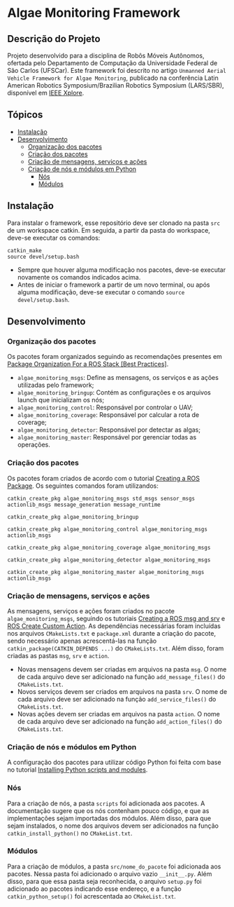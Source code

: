 # Algae Monitoring Framework

## Descrição do Projeto
Projeto desenvolvido para a disciplina de Robôs Móveis Autônomos, ofertada pelo Departamento de Computação da Universidade Federal de São Carlos (UFSCar). Este framework foi descrito no artigo `Unmanned Aerial Vehicle Framework for Algae Monitoring`, publicado na conferência Latin American Robotics Symposium/Brazilian Robotics Symposium (LARS/SBR), disponível em [IEEE Xplore](https://ieeexplore.ieee.org/document/9605379).

## Tópicos
- [Instalação](#instalação)
- [Desenvolvimento](#desenvolvimento)
	- [Organização dos pacotes](#organização-dos-pacotes)
	- [Criação dos pacotes](#criação-dos-pacotes)
	- [Criação de mensagens, serviços e ações](#criação-de-mensagens-serviços-e-ações)
	- [Criação de nós e módulos em Python](#criação-de-nós-e-módulos-em-python)
		- [Nós](#nós)
		- [Módulos](#módulos)

## Instalação
Para instalar o framework, esse repositório deve ser clonado na pasta `src` de um workspace catkin. Em seguida, a partir da pasta do workspace, deve-se executar os comandos:

    catkin_make
    source devel/setup.bash

- Sempre que houver alguma modificação nos pacotes, deve-se executar novamente os comandos indicados acima.
- Antes de iniciar o framework a partir de um novo terminal, ou após alguma modificação, deve-se executar o comando `source devel/setup.bash`.

## Desenvolvimento

### Organização dos pacotes
Os pacotes foram organizados seguindo as recomendações presentes em [Package Organization For a ROS Stack [Best Practices]](https://roboticsbackend.com/package-organization-for-a-ros-stack-best-practices/).
- `algae_monitoring_msgs`: Define as mensagens, os serviços e as ações utilizadas pelo framework;
- `algae_monitoring_bringup`: Contém as configurações e os arquivos launch que inicializam os nós;
- `algae_monitoring_control`: Responsável por controlar o UAV;
- `algae_monitoring_coverage`: Responsável por calcular a rota de coverage;
- `algae_monitoring_detector`: Responsável por detectar as algas;
- `algae_monitoring_master`: Responsável por gerenciar todas as operações.

### Criação dos pacotes
Os pacotes foram criados de acordo com o tutorial [Creating a ROS Package](http://wiki.ros.org/ROS/Tutorials/CreatingPackage). Os seguintes comandos foram utilizandos:

	catkin_create_pkg algae_monitoring_msgs std_msgs sensor_msgs actionlib_msgs message_generation message_runtime
	
	catkin_create_pkg algae_monitoring_bringup
	
	catkin_create_pkg algae_monitoring_control algae_monitoring_msgs actionlib_msgs

	catkin_create_pkg algae_monitoring_coverage algae_monitoring_msgs

	catkin_create_pkg algae_monitoring_detector algae_monitoring_msgs
	
	catkin_create_pkg algae_monitoring_master algae_monitoring_msgs actionlib_msgs

### Criação de mensagens, serviços e ações
As mensagens, serviços e ações foram criados no pacote `algae_monitoring_msgs`, seguindo os tutoriais [Creating a ROS msg and srv](http://wiki.ros.org/ROS/Tutorials/CreatingMsgAndSrv) e [ROS Create Custom Action](https://roboticsbackend.com/ros-create-custom-action/). As dependências necessárias foram incluídas nos arquivos `CMakeLists.txt` e `package.xml` durante a criação do pacote, sendo necessário apenas acrescentá-las na função `catkin_package(CATKIN_DEPENDS ...)` do `CMakeLists.txt`. Além disso, foram criadas as pastas `msg`, `srv` e `action`.

- Novas mensagens devem ser criadas em arquivos na pasta `msg`. O nome de cada arquivo deve ser adicionado na função `add_message_files()` do `CMakeLists.txt`.
- Novos serviços devem ser criados em arquivos na pasta `srv`. O nome de cada arquivo deve ser adicionado na função `add_service_files()` do `CMakeLists.txt`.
- Novas ações devem ser criadas em arquivos na pasta `action`. O nome de cada arquivo deve ser adicionado na função `add_action_files()` do `CMakeLists.txt`.

### Criação de nós e módulos em Python
A configuração dos pacotes para utilizar código Python foi feita com base no tutorial [Installing Python scripts and modules](http://docs.ros.org/en/kinetic/api/catkin/html/howto/format2/installing_python.html).

### Nós
Para a criação de nós, a pasta `scripts` foi adicionada aos pacotes. A documentação sugere que os nós contenham pouco código, e que as implementações sejam importadas dos módulos. Além disso, para que sejam instalados, o nome dos arquivos devem ser adicionados na função `catkin_install_python()` no `CMakeList.txt`.

### Módulos
Para a criação de módulos, a pasta `src/nome_do_pacote` foi adicionada aos pacotes. Nessa pasta foi adicionado o arquivo vazio `__init__.py`. Além disso, para que essa pasta seja reconhecida, o arquivo `setup.py` foi adicionado ao pacotes indicando esse endereço, e a função `catkin_python_setup()` foi acrescentada ao `CMakeList.txt`.
